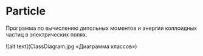 # Particle
Программа по вычислению дипольных моментов и энергии коллоидных частиц в электрических полях.

![alt text](ClassDiagram.jpg «Диаграмма классов»)
